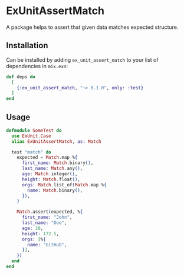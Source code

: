 # ExUnitAssertMatch

A package helps to assert that given data matches expected structure.

## Installation

Can be installed by adding `ex_unit_assert_match` to your list of dependencies in `mix.exs`:

```elixir
def deps do
  [
    {:ex_unit_assert_match, "~> 0.1.0", only: :test}
  ]
end
```

## Usage

```elixir
defmodule SomeTest do
  use ExUnit.Case
  alias ExUnitAssertMatch, as: Match

  test "match" do
    expected = Match.map %{
      first_name: Match.binary(),
      last_name: Match.any(),
      age: Match.integer(),
      height: Match.float(),
      orgs: Match.list_of(Match.map %{
        name: Match.binary(),
      }),
    }

    Match.assert(expected, %{
      first_name: "John",
      last_name: "Doe",
      age: 28,
      height: 172.5,
      orgs: [%{
        name: "GitHub",
      }],
    })
  end
end
```
